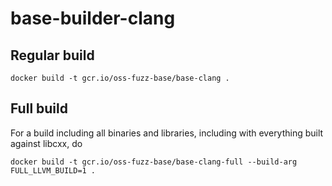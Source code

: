 # base-builder-clang

## Regular build

```
docker build -t gcr.io/oss-fuzz-base/base-clang . 
```

## Full build 
For a build including all binaries and libraries, including with everything built against libcxx, do

```
docker build -t gcr.io/oss-fuzz-base/base-clang-full --build-arg FULL_LLVM_BUILD=1 . 
```